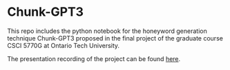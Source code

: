 # Chunk-GPT3

This repo includes the python notebook for the honeyword generation technique Chunk-GPT3 proposed in the final project of the graduate course CSCI 5770G at Ontario Tech University.

The presentation recording of the project can be found [here](https://ontariotechu-my.sharepoint.com/personal/fangyi_yu_ontariotechu_ca/_layouts/15/stream.aspx?id=%2Fpersonal%2Ffangyi%5Fyu%5Fontariotechu%5Fca%2FDocuments%2FPhD%2FFinalProjectSlides%5FFangyiYu%2Emp4).
